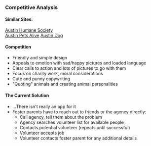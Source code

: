### Competitive Analysis

#### Similar Sites:

[Austin Humane Society](http://www.austinhumanesociety.org/)  
[Austin Pets Alive](http://www.austinpetsalive.org/get-involved/foster/)
[Austin Dog](http://www.austindog.org/)


#### Competition
- Friendly and simple design
- Appeals to emotion with sad/happy pictures and loaded language
- Clear calls to action and lots of pictures to go with them 
- Focus on charity work, moral considerations
- Cute and punny copywriting
- "Quoting" animals and creating animal personalities

#### The Current Solution
- ...There isn't really an app for it 
- Foster parents have to reach out to friends or the agency directly:
  - Call agency, tell them about the problem
  - Agency searches volunteer list for available people
  - Contacts potential volunteer (repeats until successful)
  - Volunteer accepts job
  - Volunteer contacts foster parent for any additional details


